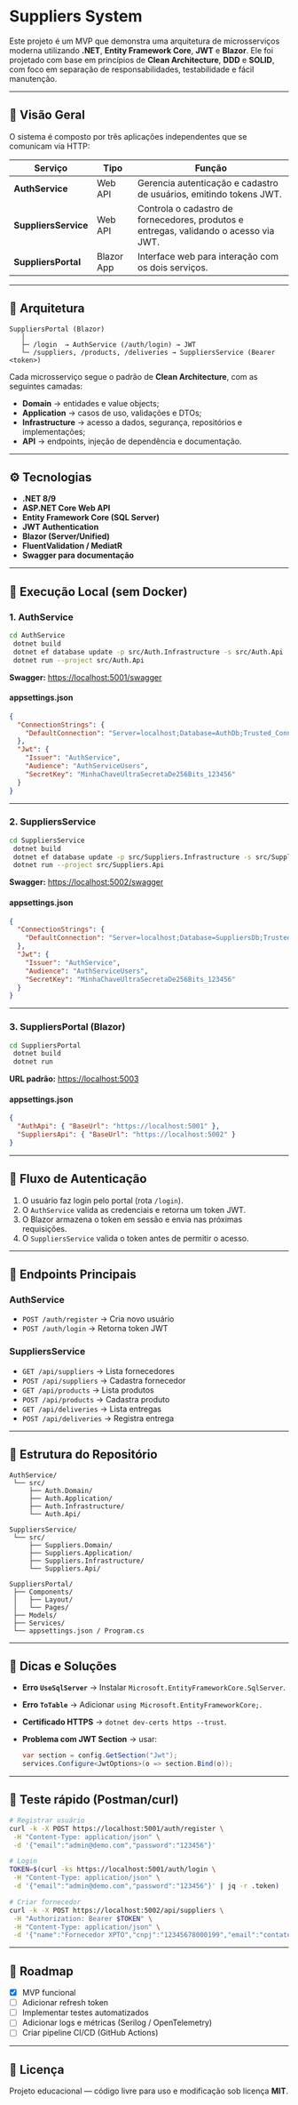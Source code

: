 # Suppliers System

Este projeto é um MVP que demonstra uma arquitetura de microsserviços moderna utilizando **.NET**, **Entity Framework Core**, **JWT** e **Blazor**. Ele foi projetado com base em princípios de **Clean Architecture**, **DDD** e **SOLID**, com foco em separação de responsabilidades, testabilidade e fácil manutenção.

---

## 📘 Visão Geral

O sistema é composto por três aplicações independentes que se comunicam via HTTP:

| Serviço              | Tipo       | Função                                                                                |
| -------------------- | ---------- | ------------------------------------------------------------------------------------- |
| **AuthService**      | Web API    | Gerencia autenticação e cadastro de usuários, emitindo tokens JWT.                    |
| **SuppliersService** | Web API    | Controla o cadastro de fornecedores, produtos e entregas, validando o acesso via JWT. |
| **SuppliersPortal**  | Blazor App | Interface web para interação com os dois serviços.                                    |

---

## 🧩 Arquitetura

```
SuppliersPortal (Blazor)
   │
   ├─ /login  → AuthService (/auth/login) → JWT
   └─ /suppliers, /products, /deliveries → SuppliersService (Bearer <token>)
```

Cada microsserviço segue o padrão de **Clean Architecture**, com as seguintes camadas:

* **Domain** → entidades e value objects;
* **Application** → casos de uso, validações e DTOs;
* **Infrastructure** → acesso a dados, segurança, repositórios e implementações;
* **API** → endpoints, injeção de dependência e documentação.

---

## ⚙️ Tecnologias

* **.NET 8/9**
* **ASP.NET Core Web API**
* **Entity Framework Core (SQL Server)**
* **JWT Authentication**
* **Blazor (Server/Unified)**
* **FluentValidation / MediatR**
* **Swagger para documentação**

---

## 🚀 Execução Local (sem Docker)

### 1. AuthService

```bash
cd AuthService
 dotnet build
 dotnet ef database update -p src/Auth.Infrastructure -s src/Auth.Api
 dotnet run --project src/Auth.Api
```

**Swagger:** [https://localhost:5001/swagger](https://localhost:5001/swagger)

#### appsettings.json

```json
{
  "ConnectionStrings": {
    "DefaultConnection": "Server=localhost;Database=AuthDb;Trusted_Connection=True;TrustServerCertificate=True;"
  },
  "Jwt": {
    "Issuer": "AuthService",
    "Audience": "AuthServiceUsers",
    "SecretKey": "MinhaChaveUltraSecretaDe256Bits_123456"
  }
}
```

---

### 2. SuppliersService

```bash
cd SuppliersService
 dotnet build
 dotnet ef database update -p src/Suppliers.Infrastructure -s src/Suppliers.Api
 dotnet run --project src/Suppliers.Api
```

**Swagger:** [https://localhost:5002/swagger](https://localhost:5002/swagger)

#### appsettings.json

```json
{
  "ConnectionStrings": {
    "DefaultConnection": "Server=localhost;Database=SuppliersDb;Trusted_Connection=True;TrustServerCertificate=True;"
  },
  "Jwt": {
    "Issuer": "AuthService",
    "Audience": "AuthServiceUsers",
    "SecretKey": "MinhaChaveUltraSecretaDe256Bits_123456"
  }
}
```

---

### 3. SuppliersPortal (Blazor)

```bash
cd SuppliersPortal
 dotnet build
 dotnet run
```

**URL padrão:** [https://localhost:5003](https://localhost:5003)

#### appsettings.json

```json
{
  "AuthApi": { "BaseUrl": "https://localhost:5001" },
  "SuppliersApi": { "BaseUrl": "https://localhost:5002" }
}
```

---

## 🔐 Fluxo de Autenticação

1. O usuário faz login pelo portal (rota `/login`).
2. O `AuthService` valida as credenciais e retorna um token JWT.
3. O Blazor armazena o token em sessão e envia nas próximas requisições.
4. O `SuppliersService` valida o token antes de permitir o acesso.

---

## 📡 Endpoints Principais

### AuthService

* `POST /auth/register` → Cria novo usuário
* `POST /auth/login` → Retorna token JWT

### SuppliersService

* `GET /api/suppliers` → Lista fornecedores
* `POST /api/suppliers` → Cadastra fornecedor
* `GET /api/products` → Lista produtos
* `POST /api/products` → Cadastra produto
* `GET /api/deliveries` → Lista entregas
* `POST /api/deliveries` → Registra entrega

---

## 🧱 Estrutura do Repositório

```
AuthService/
 └── src/
     ├── Auth.Domain/
     ├── Auth.Application/
     ├── Auth.Infrastructure/
     └── Auth.Api/

SuppliersService/
 └── src/
     ├── Suppliers.Domain/
     ├── Suppliers.Application/
     ├── Suppliers.Infrastructure/
     └── Suppliers.Api/

SuppliersPortal/
 ├── Components/
 │   ├── Layout/
 │   └── Pages/
 ├── Models/
 ├── Services/
 └── appsettings.json / Program.cs
```

---

## 🧭 Dicas e Soluções

* **Erro `UseSqlServer`** → Instalar `Microsoft.EntityFrameworkCore.SqlServer`.
* **Erro `ToTable`** → Adicionar `using Microsoft.EntityFrameworkCore;`.
* **Certificado HTTPS** → `dotnet dev-certs https --trust`.
* **Problema com JWT Section** → usar:

  ```csharp
  var section = config.GetSection("Jwt");
  services.Configure<JwtOptions>(o => section.Bind(o));
  ```

---

## 🧪 Teste rápido (Postman/curl)

```bash
# Registrar usuário
curl -k -X POST https://localhost:5001/auth/register \
 -H "Content-Type: application/json" \
 -d '{"email":"admin@demo.com","password":"123456"}'

# Login
TOKEN=$(curl -ks https://localhost:5001/auth/login \
 -H "Content-Type: application/json" \
 -d '{"email":"admin@demo.com","password":"123456"}' | jq -r .token)

# Criar fornecedor
curl -k -X POST https://localhost:5002/api/suppliers \
 -H "Authorization: Bearer $TOKEN" \
 -H "Content-Type: application/json" \
 -d '{"name":"Fornecedor XPTO","cnpj":"12345678000199","email":"contato@xpto.com"}'
```

---

## 🧩 Roadmap

* [x] MVP funcional
* [ ] Adicionar refresh token
* [ ] Implementar testes automatizados
* [ ] Adicionar logs e métricas (Serilog / OpenTelemetry)
* [ ] Criar pipeline CI/CD (GitHub Actions)

---

## 📄 Licença

Projeto educacional — código livre para uso e modificação sob licença **MIT**.
